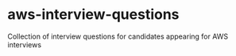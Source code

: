 # aws-interview-questions
Collection of interview questions for candidates appearing for AWS interviews
